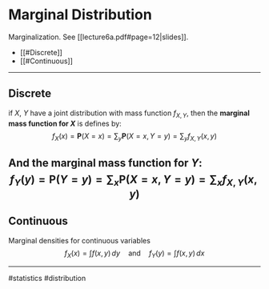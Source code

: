 # Marginal Distribution
Marginalization. See [[lecture6a.pdf#page=12|slides]].

- [[#Discrete]]
- [[#Continuous]]

---
## Discrete

if $X$, $Y$ have a joint distribution with mass function $f_{X,Y}$, then the **marginal mass function for $X$** is defines by:
$$
f_{X}(x) = \mathbf{P}(X=x) = \sum_{y}\mathbf{P}(X=x, Y=y) = \sum_{y}f_{X,Y}(x,y)
$$

And the marginal mass function for $Y$:
$$
f_{Y}(y) = \mathbf{P}(Y=y) = \sum_{x}\mathbf{P}(X=x, Y=y) = \sum_{x}f_{X,Y}(x,y)
$$
---

## Continuous
Marginal densities for continuous variables
$$
f_{X}(x) = \int f(x,y)\, dy \quad \mathrm{and} \quad f_{Y}(y) = \int f(x,y)\, dx
$$


---
#statistics #distribution